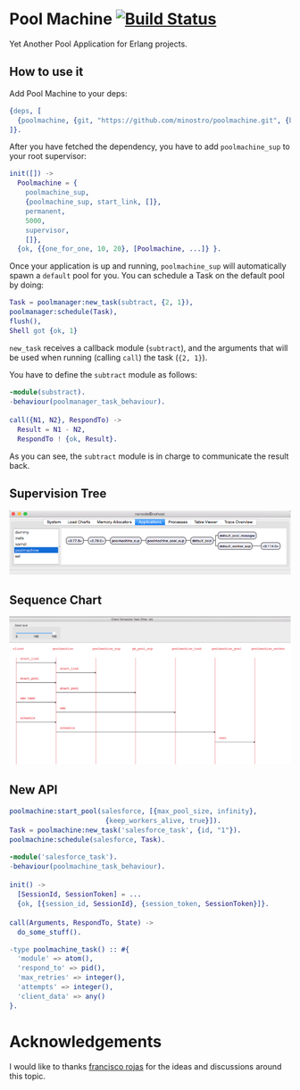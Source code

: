 Pool Machine [![Build Status](https://secure.travis-ci.org/johannesh/ibrowse.png)](http://travis-ci.org/minostro/poolmachine)
=====

Yet Another Pool Application for Erlang projects.

How to use it
-----

Add Pool Machine to your deps:

```erlang
{deps, [
  {poolmachine, {git, "https://github.com/minostro/poolmachine.git", {branch, "master"}}}
]}.
```

After you have fetched the dependency, you have to add `poolmachine_sup` to your root supervisor:

```erlang
init([]) ->
  Poolmachine = {
    poolmachine_sup,
    {poolmachine_sup, start_link, []},
    permanent,
    5000,
    supervisor,
    []},
  {ok, {{one_for_one, 10, 20}, [Poolmachine, ...]} }.
```

Once your application is up and running, `poolmachine_sup` will automatically spawn a `default` pool for you.  You can schedule a
Task on the default pool by doing:

```erlang
Task = poolmanager:new_task(subtract, {2, 1}),
poolmanager:schedule(Task),
flush(),
Shell got {ok, 1}
```

`new_task` receives a callback module (`subtract`), and the arguments that will be used when running (calling `call`) the task (`{2, 1}`).

You have to define the `subtract` module as follows:

```erlang
-module(substract).
-behaviour(poolmanager_task_behaviour).

call({N1, N2}, RespondTo) ->
  Result = N1 - N2,
  RespondTo ! {ok, Result}.

```

As you can see, the `subtract` module is in charge to communicate the result back.

Supervision Tree
-----
![Supervision Tree](https://github.com/minostro/poolmachine/blob/master/docs/supervision-tree.png "Supervision Tree")


Sequence Chart
-----
![Sequence Chart](https://github.com/minostro/poolmachine/blob/master/docs/sequence-chart.png "Sequence Chart")


New API
-----

```erlang
poolmachine:start_pool(salesforce, [{max_pool_size, infinity},
                        {keep_workers_alive, true}]).
Task = poolmachine:new_task('salesforce_task', {id, "1"}).
poolmachine:schedule(salesforce, Task).
```

```erlang
-module('salesforce_task').
-behaviour(poolmachine_task_behaviour).

init() ->
  [SessionId, SessionToken] = ...
  {ok, [{session_id, SessionId}, {session_token, SessionToken}]}.

call(Arguments, RespondTo, State) ->
  do_some_stuff().
```

```erlang
-type poolmachine_task() :: #{
  'module' => atom(),
  'respond_to' => pid(),
  'max_retries' => integer(),
  'attempts' => integer(),
  'client_data' => any()
}.

```

Acknowledgements
=====
I would like to thanks [francisco rojas](https://github.com/frojasg) for the ideas and discussions around this topic.  
